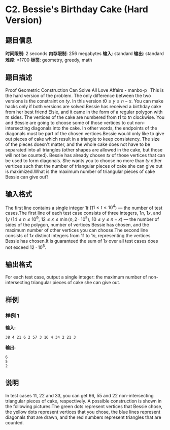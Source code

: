 # C2. Bessie's Birthday Cake (Hard Version)

## 题目信息

**时间限制**: 2 seconds
**内存限制**: 256 megabytes
**输入**: standard
**输出**: standard
**难度**: *1700
**标签**: geometry, greedy, math

## 题目描述

Proof Geometric Construction Can Solve All Love Affairs - manbo-p⠀This is the hard version of the problem. The only difference between the two versions is the constraint on $t$$y$. In this version $t$$0 \leq y \leq n - x$. You can make hacks only if both versions are solved.Bessie has received a birthday cake from her best friend Elsie, and it came in the form of a regular polygon with $t$$n$ sides. The vertices of the cake are numbered from $t$$1$ to $t$$n$ clockwise. You and Bessie are going to choose some of those vertices to cut non-intersecting diagonals into the cake. In other words, the endpoints of the diagonals must be part of the chosen vertices.Bessie would only like to give out pieces of cake which result in a triangle to keep consistency. The size of the pieces doesn't matter, and the whole cake does not have to be separated into all triangles (other shapes are allowed in the cake, but those will not be counted). Bessie has already chosen $t$$x$ of those vertices that can be used to form diagonals. She wants you to choose no more than $t$$y$ other vertices such that the number of triangular pieces of cake she can give out is maximized.What is the maximum number of triangular pieces of cake Bessie can give out?

## 输入格式

The first line contains a single integer $1$$t$ ($1$$1 \leq t \leq 10^4$) — the number of test cases.The first line of each test case consists of three integers, $1$$n$, $1$$x$, and $1$$y$ ($1$$4 \leq n \leq 10^9$, $1$$2 \leq x \leq \min(n, 2 \cdot 10^5)$, $1$$0 \leq y \leq n - x$) — the number of sides of the polygon, number of vertices Bessie has chosen, and the maximum number of other vertices you can choose.The second line consists of $1$$x$ distinct integers from $1$$1$ to $1$$n$, representing the vertices Bessie has chosen.It is guaranteed the sum of $1$$x$ over all test cases does not exceed $1$$2 \cdot 10^5$.

## 输出格式

For each test case, output a single integer: the maximum number of non-intersecting triangular pieces of cake she can give out.

## 样例

### 样例 1

**输入:**
```
38 4 21 6 2 57 3 16 4 34 2 21 3
```

**输出:**
```
6
5
2
```

## 说明

In test cases 1$1$, 2$2$ and 3$3$, you can get 6$6$, 5$5$ and 2$2$ non-intersecting triangular pieces of cake, respectively. A possible construction is shown in the following pictures:The green dots represent vertices that Bessie chose, the yellow dots represent vertices that you chose, the blue lines represent diagonals that are drawn, and the red numbers represent triangles that are counted.
